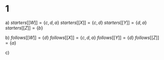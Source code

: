 # 1
a)
$starters[[W]] = \{c, d, a\}$
$starters[[X]] = \{c, d\}$
$starters[[Y]] = \{d, a\}$
$starters[[Z]] = \{b\}$

b)
$follows[[W]] = \{d\}$
$follows[[X]] = \{c, d, a\}$
$follows[[Y]] = \{d\}$
$follows[[Z]] = \{a\}$

c)
